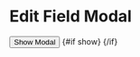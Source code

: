 <script lang="ts">
  import EditField from './EditField.svelte';
  import EditFieldModal from './EditFieldModal.svelte';

  import { Story } from 'kitbook';
  import ShowHide from 'svelte-pieces/functions/ShowHide.svelte';
  import Button from 'svelte-pieces/ui/Button.svelte';
</script>

<!-- prettier-ignore -->
# Edit Field Modal

<Story name="lexeme">
  <EditField value="banana" field="lx" />
</Story>

<Story name="gloss language with keyboard">
  <EditField value="should have keyboard icon" field="gl.as" />
</Story>

<!-- <Story name="Sompeng">
  <EditField display="Sompeng" value="Sompeng" field="gl" />
</Story> -->

<Story name="italicized gloss">
  <EditField value="red <i>tomato</i>" field="gl.as" />
</Story>

<Story name="interlinear">
  <EditField value="3p.sɢ.ind" field="in" />
</Story>

<Story name="notes">
  <EditField value="hello" field="nt" />
</Story>

<Story name="modal">
  <ShowHide let:show let:toggle>
    <Button onclick={toggle}>Show Modal</Button>
    {#if show}
      <EditFieldModal on:close={toggle} display="Keyman test" value="hello" field="gl" />
    {/if}
  </ShowHide>
</Story>

